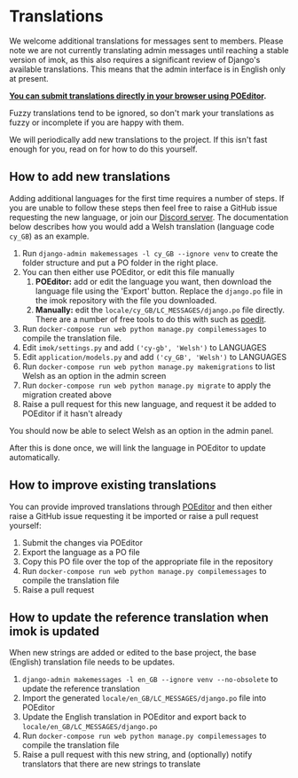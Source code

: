 # Translations

We welcome additional translations for messages sent to members. Please note we are not currently translating admin messages until reaching a stable version of imok, as this also requires a significant review of Django's available translations. This means that the admin interface is in English only at present.

**[You can submit translations directly in your browser using POEditor](https://poeditor.com/join/project?hash=p2lHT7RFE5).**

Fuzzy translations tend to be ignored, so don't mark your translations as fuzzy or incomplete if you are happy with them.

We will periodically add new translations to the project. If this isn't fast enough for you, read on for how to do this yourself.

## How to add new translations

Adding additional languages for the first time requires a number of steps. If you are unable to follow these steps then feel free to raise a GitHub issue requesting the new language, or join our [Discord server](https://discord.gg/4JKak6aymM). The documentation below describes how you would add a Welsh translation (language code `cy_GB`) as an example.

1. Run `django-admin makemessages -l cy_GB --ignore venv` to create the folder structure and put a PO folder in the right place.
1. You can then either use POEditor, or edit this file manually
    1. **POEditor:** add or edit the language you want, then download the language file using the 'Export' button. Replace the `django.po` file in the imok repository with the file you downloaded.
    1. **Manually:** edit the `locale/cy_GB/LC_MESSAGES/django.po` file directly. There are a number of free tools to do this with such as [poedit](https://poedit.net/).
1. Run `docker-compose run web python manage.py compilemessages` to compile the translation file.
1. Edit `imok/settings.py` and add `('cy-gb', 'Welsh')` to LANGUAGES
1. Edit `application/models.py` and add `('cy_GB', 'Welsh')` to LANGUAGES
1. Run `docker-compose run web python manage.py makemigrations` to list Welsh as an option in the admin screen
1. Run `docker-compose run web python manage.py migrate` to apply the migration created above
1. Raise a pull request for this new language, and request it be added to POEditor if it hasn't already

You should now be able to select Welsh as an option in the admin panel.

After this is done once, we will link the language in POEditor to update automatically.

## How to improve existing translations

You can provide improved translations through [POEditor](https://poeditor.com/join/project?hash=p2lHT7RFE5) and then either raise a GitHub issue requesting it be imported or raise a pull request yourself:

1. Submit the changes via POEditor
1. Export the language as a PO file
1. Copy this PO file over the top of the appropriate file in the repository
1. Run `docker-compose run web python manage.py compilemessages` to compile the translation file
1. Raise a pull request

## How to update the reference translation when imok is updated

When new strings are added or edited to the base project, the base (English) translation file needs to be updates.

1. `django-admin makemessages -l en_GB --ignore venv --no-obsolete` to update the reference translation
1. Import the generated `locale/en_GB/LC_MESSAGES/django.po` file into POEditor
1. Update the English translation in POEditor and export back to `locale/en_GB/LC_MESSAGES/django.po`
1. Run `docker-compose run web python manage.py compilemessages` to compile the translation file
1. Raise a pull request with this new string, and (optionally) notify translators that there are new strings to translate

